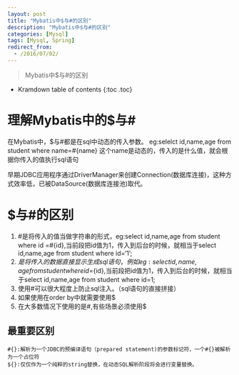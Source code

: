 ```yaml
---
layout: post
title: "Mybatis中$与#的区别"
description: "Mybatis中$与#的区别"
categories: [Mysql]
tags: [Mysql, Spring]
redirect_from:
  - /2016/07/02/
---
```


> Mybatis中$与#的区别

* Kramdown table of contents
{:toc .toc}

# 理解Mybatis中的$与#
  在Mybatis中，$与#都是在sql中动态的传入参数。
  eg:selelct id,name,age from student where name=#{name} 这个name是动态的，传入的是什么值，就会根据你传入的值执行sql语句

早期JDBC应用程序通过DriverManager来创建Connection(数据库连接)，这种方式效率低，已被DataSource(数据库连接池)取代。

# $与#的区别
  1. #是将传入的值当做字符串的形式，eg:select id,name,age from student where id =#{id},当前段把id值为1，传入到后台的时候，就相当于select id,name,age from student where id=‘1’;
  2. $是将传入的数据直接显示生成sql语句，例如eg:select id,name,age from student where id =${id},当前段把id值为1，传入到后台的时候，就相当于select id,name,age from student where id=1;
  3. 使用#可以很大程度上防止sql注入。（sql语句的直接拼接）
  4. 如果使用在order by中就需要使用$
  5. 在大多数情况下使用的是#,有些场景必须使用$
  
## 最重要区别

	#{}:解析为一个JDBC的预编译语句（prepared statement)的参数标记符，一个#{}被解析为一个占位符
	${}:仅仅作为一个纯粹的string替换，在动态SQL解析阶段将会进行变量替换。
	 